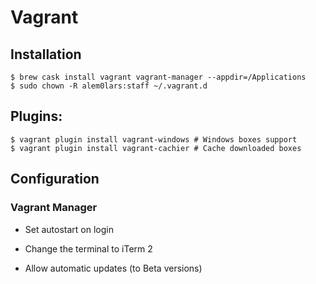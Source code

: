 # Vagrant

## Installation

```
$ brew cask install vagrant vagrant-manager --appdir=/Applications
$ sudo chown -R alem0lars:staff ~/.vagrant.d
```

## Plugins:

```
$ vagrant plugin install vagrant-windows # Windows boxes support
$ vagrant plugin install vagrant-cachier # Cache downloaded boxes
```

## Configuration

### Vagrant Manager

  * Set autostart on login

  * Change the terminal to iTerm 2

  * Allow automatic updates (to Beta versions)

